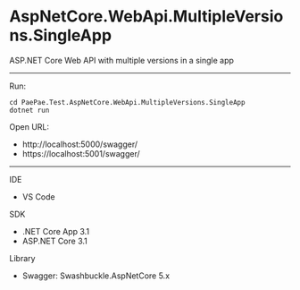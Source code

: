 # AspNetCore.WebApi.MultipleVersions.SingleApp

ASP.NET Core Web API with multiple versions in a single app

---

Run:
```
cd PaePae.Test.AspNetCore.WebApi.MultipleVersions.SingleApp
dotnet run
```

Open URL:
- http://localhost:5000/swagger/
- https://localhost:5001/swagger/

---

IDE
- VS Code

SDK
- .NET Core App 3.1
- ASP.NET Core 3.1

Library
- Swagger: Swashbuckle.AspNetCore 5.x
